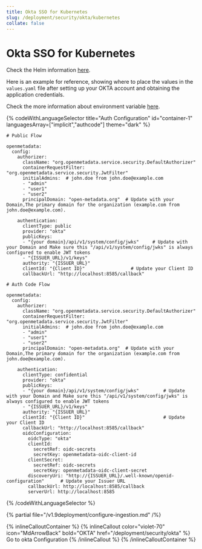 ```yaml
---
title: Okta SSO for Kubernetes
slug: /deployment/security/okta/kubernetes
collate: false
---
```


# Okta SSO for Kubernetes

Check the Helm information [here](https://artifacthub.io/packages/search?repo=open-metadata).

Here is an example for reference, showing where to place the values in the `values.yaml` file after setting up your OKTA account and obtaining the application credentials.

Check the more information about environment variable [here](/deployment/security/configuration-parameters).


{% codeWithLanguageSelector title="Auth Configuration" id="container-1" languagesArray=["implicit","authcode"] theme="dark" %}

```implicit
# Public Flow

openmetadata:
  config:
    authorizer:
      className: "org.openmetadata.service.security.DefaultAuthorizer"
      containerRequestFilter: "org.openmetadata.service.security.JwtFilter"
      initialAdmins:  # john.doe from john.doe@example.com
      - "admin"
      - "user1"
      - "user2"
      principalDomain: "open-metadata.org"  # Update with your Domain,The primary domain for the organization (example.com from john.doe@example.com).  

    authentication:
      clientType: public
      provider: "okta"
      publicKeys:
      - "{your domain}/api/v1/system/config/jwks"     # Update with your Domain and Make sure this "/api/v1/system/config/jwks" is always configured to enable JWT tokens
      - "{ISSUER_URL}/v1/keys"
      authority: "{ISSUER_URL}"    
      clientId: "{Client ID}"                 # Update your Client ID
      callbackUrl: "http://localhost:8585/callback"
```

```authcode
# Auth Code Flow 

openmetadata:
  config:
    authorizer:
      className: "org.openmetadata.service.security.DefaultAuthorizer"  
      containerRequestFilter: "org.openmetadata.service.security.JwtFilter"  
      initialAdmins:  # john.doe from john.doe@example.com
      - "admin"
      - "user1"
      - "user2"
      principalDomain: "open-metadata.org"  # Update with your Domain,The primary domain for the organization (example.com from john.doe@example.com).  

    authentication:
      clientType: confidential 
      provider: "okta" 
      publicKeys:
      - "{your domain}/api/v1/system/config/jwks"         # Update with your Domain and Make sure this "/api/v1/system/config/jwks" is always configured to enable JWT tokens
      - "{ISSUER_URL}/v1/keys"
      authority: "{ISSUER_URL}"  
      clientId: "{Client ID}"                             # Update your Client ID
      callbackUrl: "http://localhost:8585/callback"
      oidcConfiguration:
        oidcType: "okta"  
        clientId:
          secretRef: oidc-secrets
          secretKey: openmetadata-oidc-client-id  
        clientSecret:
          secretRef: oidc-secrets
          secretKey: openmetadata-oidc-client-secret  
        discoveryUri: "http://{ISSUER_URL}/.well-known/openid-configuration"      # Update your Issuer URL
        callbackUrl: http://localhost:8585/callback  
        serverUrl: http://localhost:8585  
```

{% /codeWithLanguageSelector %}


{% partial file="/v1.9deployment/configure-ingestion.md" /%}


{% inlineCalloutContainer %}
  {% inlineCallout
    color="violet-70"
    icon="MdArrowBack"
    bold="OKTA"
    href="/deployment/security/okta" %}
    Go to okta Configuration
  {% /inlineCallout %}
{% /inlineCalloutContainer %}